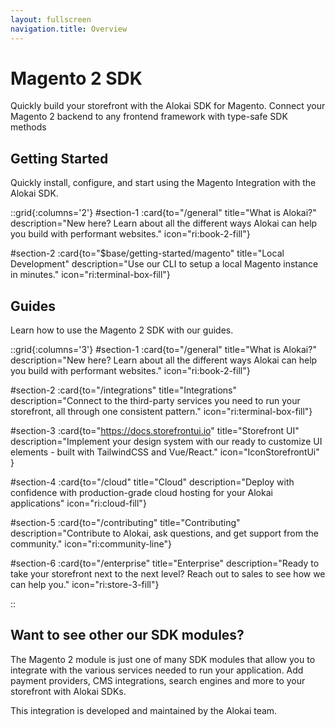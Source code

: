```yaml
---
layout: fullscreen
navigation.title: Overview
---
```



# Magento 2 SDK

Quickly build your storefront with the Alokai SDK for Magento. Connect your Magento 2 backend to any frontend framework with type-safe SDK methods

## Getting Started

Quickly install, configure, and start using the Magento Integration with the Alokai SDK.

::grid{:columns='2'}
#section-1
:card{to="/general" title="What is Alokai?" description="New here? Learn about all the different ways Alokai can help you build with performant websites." icon="ri:book-2-fill"}

#section-2
:card{to="$base/getting-started/magento" title="Local Development" description="Use our CLI to setup a local Magento instance in minutes." icon="ri:terminal-box-fill"}


## Guides

Learn how to use the Magento 2 SDK with our guides.

::grid{:columns='3'}
#section-1
:card{to="/general" title="What is Alokai?" description="New here? Learn about all the different ways Alokai can help you build with performant websites." icon="ri:book-2-fill"}

#section-2
:card{to="/integrations" title="Integrations" description="Connect to the third-party services you need to run your storefront, all through one consistent pattern." icon="ri:terminal-box-fill"}

#section-3
:card{to="https://docs.storefrontui.io" title="Storefront UI" description="Implement your design system with our ready to customize UI elements - built with TailwindCSS and Vue/React." icon="IconStorefrontUi" }

#section-4
:card{to="/cloud" title="Cloud" description="Deploy with confidence with production-grade cloud hosting for your Alokai applications" icon="ri:cloud-fill"}

#section-5
:card{to="/contributing" title="Contributing" description="Contribute to Alokai, ask questions, and get support from the community." icon="ri:community-line"}

#section-6
:card{to="/enterprise" title="Enterprise" description="Ready to take your storefront next to the next level? Reach out to sales to see how we can help you." icon="ri:store-3-fill"}

::





## Want to see other our SDK modules?

The Magento 2 module is just one of many SDK modules that allow you to integrate with the various services needed to run your application. Add payment providers, CMS integrations, search engines and more to your storefront with Alokai SDKs.


This integration is developed and maintained by the Alokai team.

